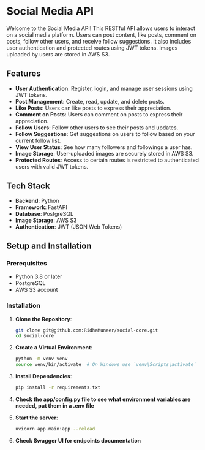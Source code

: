 # Social Media API

Welcome to the Social Media API! This RESTful API allows users to interact on a social media platform. Users can post content, like posts, comment on posts, follow other users, and receive follow suggestions. It also includes user authentication and protected routes using JWT tokens. Images uploaded by users are stored in AWS S3.

## Features

- **User Authentication**: Register, login, and manage user sessions using JWT tokens.
- **Post Management**: Create, read, update, and delete posts.
- **Like Posts**: Users can like posts to express their appreciation.
- **Comment on Posts**: Users can comment on posts to express their appreciation.
- **Follow Users**: Follow other users to see their posts and updates.
- **Follow Suggestions**: Get suggestions on users to follow based on your current follow list.
- **View User Status**: See how many followers and followings a user has.
- **Image Storage**: User-uploaded images are securely stored in AWS S3.
- **Protected Routes**: Access to certain routes is restricted to authenticated users with valid JWT tokens.

## Tech Stack

- **Backend**: Python
- **Framework**: FastAPI
- **Database**: PostgreSQL
- **Image Storage**: AWS S3
- **Authentication**: JWT (JSON Web Tokens)

## Setup and Installation

### Prerequisites

- Python 3.8 or later
- PostgreSQL
- AWS S3 account

### Installation

1. **Clone the Repository**:
   ```bash
   git clone git@github.com:RidhaMuneer/social-core.git
   cd social-core
    ```

2. **Create a Virtual Environment**:
    ```bash
    python -m venv venv
    source venv/bin/activate  # On Windows use `venv\Scripts\activate`
    ```

3. **Install Dependencies**:
    ```bash
    pip install -r requirements.txt
    ```

4. **Check the app/config.py file to see what environment variables are needed, put them in a .env file**

5. **Start the server**:
    ```bash
    uvicorn app.main:app --reload
    ```

6. **Check Swagger UI for endpoints documentation**